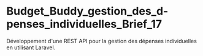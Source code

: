# Budget_Buddy_gestion_des_d-penses_individuelles_Brief_17
Développement d'une REST API pour la gestion des dépenses individuelles en utilisant Laravel.
